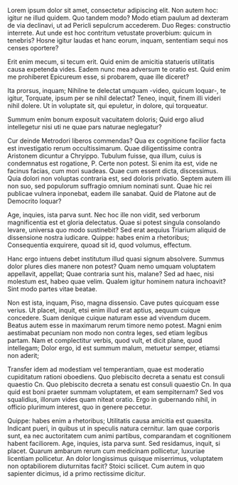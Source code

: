 ---
---
Lorem ipsum dolor sit amet, consectetur adipiscing elit. Non autem hoc: igitur ne illud quidem. Quo tandem modo? Modo etiam paulum ad dexteram de via declinavi, ut ad Pericli sepulcrum accederem. Duo Reges: constructio interrete. Aut unde est hoc contritum vetustate proverbium: quicum in tenebris? Hosne igitur laudas et hanc eorum, inquam, sententiam sequi nos censes oportere? 

Erit enim mecum, si tecum erit. Quid enim de amicitia statueris utilitatis causa expetenda vides. Eadem nunc mea adversum te oratio est. Quid enim me prohiberet Epicureum esse, si probarem, quae ille diceret? 

Ita prorsus, inquam; Nihilne te delectat umquam -video, quicum loquar-, te igitur, Torquate, ipsum per se nihil delectat? Teneo, inquit, finem illi videri nihil dolere. Ut in voluptate sit, qui epuletur, in dolore, qui torqueatur. 

Summum ením bonum exposuit vacuitatem doloris; Quid ergo aliud intellegetur nisi uti ne quae pars naturae neglegatur? 

Cur deinde Metrodori liberos commendas? Qua ex cognitione facilior facta est investigatio rerum occultissimarum. Quae diligentissime contra Aristonem dicuntur a Chryippo. Tubulum fuisse, qua illum, cuius is condemnatus est rogatione, P. Certe non potest. Si enim ita est, vide ne facinus facias, cum mori suadeas. Quae cum essent dicta, discessimus. Quia dolori non voluptas contraria est, sed doloris privatio. Septem autem illi non suo, sed populorum suffragio omnium nominati sunt. Quae hic rei publicae vulnera inponebat, eadem ille sanabat. Quid de Platone aut de Democrito loquar? 

Age, inquies, ista parva sunt. Nec hoc ille non vidit, sed verborum magnificentia est et gloria delectatus. Quae si potest singula consolando levare, universa quo modo sustinebit? Sed erat aequius Triarium aliquid de dissensione nostra iudicare. Quippe: habes enim a rhetoribus; Consequentia exquirere, quoad sit id, quod volumus, effectum. 

Hanc ergo intuens debet institutum illud quasi signum absolvere. Summus dolor plures dies manere non potest? Quam nemo umquam voluptatem appellavit, appellat; Quae contraria sunt his, malane? Sed ad haec, nisi molestum est, habeo quae velim. Qualem igitur hominem natura inchoavit? Sint modo partes vitae beatae. 

Non est ista, inquam, Piso, magna dissensio. Cave putes quicquam esse verius. Ut placet, inquit, etsi enim illud erat aptius, aequum cuique concedere. Suam denique cuique naturam esse ad vivendum ducem. Beatus autem esse in maximarum rerum timore nemo potest. Magni enim aestimabat pecuniam non modo non contra leges, sed etiam legibus partam. Nam et complectitur verbis, quod vult, et dicit plane, quod intellegam; Dolor ergo, id est summum malum, metuetur semper, etiamsi non aderit; 

Transfer idem ad modestiam vel temperantiam, quae est moderatio cupiditatum rationi oboediens. Quo plebiscito decreta a senatu est consuli quaestio Cn. Quo plebiscito decreta a senatu est consuli quaestio Cn. In qua quid est boni praeter summam voluptatem, et eam sempiternam? Sed vos squalidius, illorum vides quam niteat oratio. Ergo in gubernando nihil, in officio plurimum interest, quo in genere peccetur. 

Quippe: habes enim a rhetoribus; Utilitatis causa amicitia est quaesita. Indicant pueri, in quibus ut in speculis natura cernitur. Iam quae corporis sunt, ea nec auctoritatem cum animi partibus, comparandam et cognitionem habent faciliorem. Age, inquies, ista parva sunt. Sed residamus, inquit, si placet. Quarum ambarum rerum cum medicinam pollicetur, luxuriae licentiam pollicetur. An dolor longissimus quisque miserrimus, voluptatem non optabiliorem diuturnitas facit? Stoici scilicet. Cum autem in quo sapienter dicimus, id a primo rectissime dicitur. 

